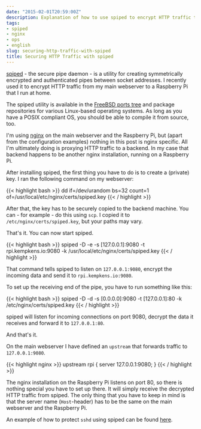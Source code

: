 ```yaml
---
date: "2015-02-01T20:59:00Z"
description: Explanation of how to use spiped to encrypt HTTP traffic to backend systems.
tags:
- spiped
- nginx
- ops
- english
slug: securing-http-traffic-with-spiped
title: Securing HTTP Traffic with spiped
---
```


[spiped](http://www.tarsnap.com/spiped.html) - the secure pipe daemon - is a utility for creating symmetrically encrypted and authenticated pipes between socket addresses. I recently used it to encrypt HTTP traffic from my main webserver to a Raspberry Pi that I run at home.

The spiped utility is available in the [FreeBSD ports tree](http://www.freshports.org/sysutils/spiped/) and package repositories for various Linux-based operating systems. As long as you have a POSIX compliant OS, you should be able to compile it from source, too.

I'm using [nginx](http://nginx.org) on the main webserver and the Raspberry Pi, but (apart from the configuration examples) nothing in this post is nginx specific. All I'm ultimately doing is proxying HTTP traffic to a backend. In my case that backend happens to be another nginx installation, running on a Raspberry Pi.

After installing spiped, the first thing you have to do is to create a (private) key. I ran the following command on my webserver:

{{< highlight bash >}}
dd if=/dev/urandom bs=32 count=1 of=/usr/local/etc/nginx/certs/spiped.key
{{< / highlight >}}

After that, the key has to be securely copied to the backend machine. You can - for example - do this using `scp`. I copied it to `/etc/nginx/certs/spiped.key`, but your paths may vary.

That's it. You can now start spiped.

{{< highlight bash >}}
spiped -D -e -s [127.0.0.1]:9080 -t rpi.kempkens.io:9080 -k /usr/local/etc/nginx/certs/spiped.key
{{< / highlight >}}

That command tells spiped to listen on `127.0.0.1:9080`, encrypt the incoming data and send it to `rpi.kempkens.io:9080`.

To set up the receiving end of the pipe, you have to run something like this:

{{< highlight bash >}}
spiped -D -d -s [0.0.0.0]:9080 -t [127.0.0.1]:80 -k /etc/nginx/certs/spiped.key
{{< / highlight >}}

spiped will listen for incoming connections on port 9080, decrypt the data it receives and forward it to `127.0.0.1:80`.

And that's it.

On the main webserver I have defined an `upstream` that forwards traffic to `127.0.0.1:9080`.

{{< highlight nginx >}}
upstream rpi {
  server 127.0.0.1:9080;
}
{{< / highlight >}}

The nginx installation on the Raspberry Pi listens on port 80, so there is nothing special you have to set up there. It will simply receive the decrypted HTTP traffic from spiped. The only thing that you have to keep in mind is that the server name (`Host`-header) has to be the same on the main webserver and the Raspberry Pi.

An example of how to protect `sshd` using spiped can be found [here](http://www.daemonology.net/blog/2012-08-30-protecting-sshd-using-spiped.html).
